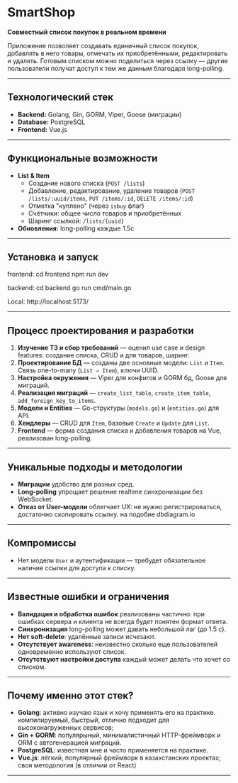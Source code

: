 # SmartShop

**Совместный список покупок в реальном времени**

Приложение позволяет создавать единичный список покупок, добавлять в него товары, отмечать их приобретёнными, редактировать и удалять. Готовым списком можно поделиться через ссылку — другие пользователи получат доступ к тем же данным благодаря long-polling.

---

## Технологический стек

- **Backend:** Golang, Gin, GORM, Viper, Goose (миграции)  
- **Database:** PostgreSQL  
- **Frontend:** Vue.js

---

## Функциональные возможности

- **List & Item**  
  - Создание нового списка (`POST /lists`)  
  - Добавление, редактирование, удаление товаров (`POST /lists/:uuid/items`, `PUT /items/:id`, `DELETE /items/:id`)  
  - Отметка "куплено" (через `isbuy` флаг)  
  - Счётчики: общее число товаров и приобретённых  
  - Шаринг ссылкой: `/lists/{uuid}`  
- **Обновления:** long-polling каждые 1.5с

---

## Установка и запуск

frontend:
cd frontend
npm run dev

backend:
cd backend
go run cmd/main.go


Local: http://localhost:5173/

---

## Процесс проектирования и разработки

1. **Изучение ТЗ и сбор требований** — оценил use case и design features: создание списка, CRUD и для товаров, шаринг.  
2. **Проектирование БД** — созданы две основные модели: `List` и `Item`. Связь one-to-many (`List → Item`), ключи UUID.  
3. **Настройка окружения** — Viper для конфигов и GORM бд, Goose для миграций.  
4. **Реализация миграций** —  `create_list_table`, `create_item_table`, `add_foreign_key_to_items`.  
5. **Модели и Entities** — Go-структуры (`models.go`) и (`entities.go`) для API.  
6. **Хендлеры** — CRUD для `Item`, базовые `Create` и `Update` для `List`.  
7. **Frontend** — форма создания списка и добавления товаров на Vue, реализован long-polling.

---

## Уникальные подходы и методологии

- **Миграции** удобство для разных сред.  
- **Long-polling** упрощает решение realtime синхронизации без WebSocket.  
- **Отказ от User-модели** облегчает UX: не нужно регистрироваться, достаточно скопировать ссылку. на подобие dbdiagram.io

---

## Компромиссы

- Нет модели `User` и аутентификации — требудет обязательное наличие ссылки для доступа к списку.  

---

## Известные ошибки и ограничения

- **Валидация и обработка ошибок** реализованы частично: при ошибках сервера и клиента не всегда будет понятен формат ответа.  
- **Синхронизация** long-polling может давать небольшой лаг (до 1.5 с).  
- **Нет soft-delete**: удалённые записи исчезают.  
- **Отсутствует awareness**: неизвестно сколько еще пользователей одновременно используют список.  
- **Отсутствуют настройки доступа** каждый может делать что хочет со списком.

---

## Почему именно этот стек?

- **Golang**: активно изучаю язык и хочу применять его на практике. компилируемый, быстрый, отлично подходит для высоконагруженных сервисов;   
- **Gin + GORM**: популярыный, минималистичный HTTP-фреймворк и ORM с автогенерацией миграций.  
- **PostgreSQL**: известная мне и часто применяется на практике.  
- **Vue.js**: лёгкий, популярный фреймворк в казахстанских проектах; своя методология (в отличии от React)

---


